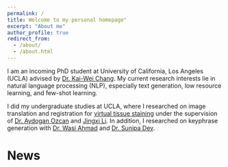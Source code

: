 ```yaml
---
permalink: /
title: Welcome to my personal homepage"
excerpt: "About me"
author_profile: true
redirect_from: 
  - /about/
  - /about.html
---
```


I am an incoming PhD student at University of California, Los Angeles (UCLA) advised by [Dr. Kai-Wei Chang](http://web.cs.ucla.edu/~kwchang/). My current research interests lie in natural language processing (NLP), especially text generation, low resource learning, and few-shot learning.

I did my undergraduate studies at UCLA, where I researched on image translation and registration for [virtual tissue staining](https://pictorlabs.ai/) under the supervision of [Dr. Aydogan Ozcan](https://www.ee.ucla.edu/aydogan-ozcan/) and [Jingxi Li](https://sites.google.com/view/ljxi). In addition, I researched on keyphrase generation with [Dr. Wasi Ahmad](https://wasiahmad.github.io/) and [Dr. Sunipa Dev](https://sunipa.github.io/). 

News
====
